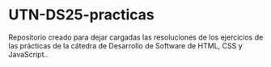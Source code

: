 # UTN-DS25-practicas
Repositorio creado para dejar cargadas las resoluciones de los ejercicios de las prácticas de la cátedra de Desarrollo de Software de HTML, CSS y JavaScript..
